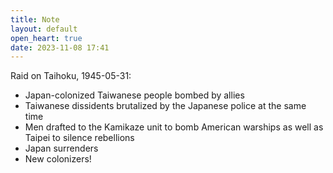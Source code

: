 ```yaml
---
title: Note
layout: default
open_heart: true
date: 2023-11-08 17:41
---
```


Raid on Taihoku, 1945-05-31:
- Japan-colonized Taiwanese people bombed by allies
- Taiwanese dissidents brutalized by the Japanese police at the same time
- Men drafted to the Kamikaze unit to bomb American warships as well as Taipei to silence rebellions
- Japan surrenders
- New colonizers!
